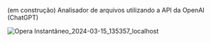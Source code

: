 (em construção)
Analisador de arquivos utilizando a API da OpenAI (ChatGPT)

![Opera Instantâneo_2024-03-15_135357_localhost](https://github.com/fractalxg/portfolio-openai/assets/147837025/802694ab-b0c1-42cb-9325-85b056b20942)
